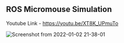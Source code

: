 ## ROS Micromouse Simulation


Youtube Link - https://youtu.be/XT8K_UPmuTo


![Screenshot from 2022-01-02 21-38-01](https://user-images.githubusercontent.com/126350818/232101294-95da9a4f-e936-4d36-bbd4-3b7c1ad8cf51.png)


